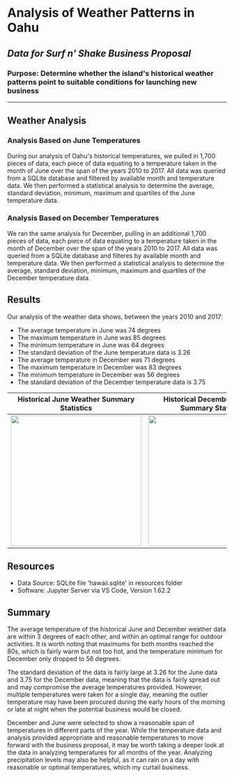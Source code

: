 # Analysis of Weather Patterns in Oahu
## *Data for Surf n' Shake Business Proposal*
### Purpose: Determine whether the island's historical weather patterns point to suitable conditions for launching new business
---
## Weather Analysis
### Analysis Based on June Temperatures
During our analysis of Oahu's historical temperatures, we pulled in 1,700 pieces of data, each piece of data equating to a temperature taken in the month of June over the span of the years 2010 to 2017.  All data was queried from a SQLite database and filtered by available month and temperature data.  We then performed a statistical analysis to determine the average, standard deviation, minimum, maximum and quartiles of the June temperature data. 

### Analysis Based on December Temperatures
We ran the same analysis for December, pulling in an additional 1,700 pieces of data, each piece of data equating to a temperature taken in the month of December over the span of the years 2010 to 2017.  All data was queried from a SQLite database and filteres by available month and temperature data.  We then performed a statistical analysis to determine the average, standard deviation, minimum, maximum and quartiles of the December temperature data.  

## Results
Our analysis of the weather data shows, between the years 2010 and 2017:<br/>
- The average temperature in June was 74 degrees
- The maximum temperature in June was 85 degrees
- The minimum temperature in June was 64 degrees
- The standard deviation of the June temperature data is 3.26
- The average temperature in December was 71 degrees
- The maximum temperature in December was 83 degrees
- The minimum temperature in December was 56 degrees
- The standard deviation of the December temperature data is 3.75

Historical June Weather Summary Statistics     |  Historical December Weather Summary Statistics
:-------------------------:|:-------------------------:
<img src="" width="300" />|<img src="" width="300"/>

## Resources
* Data Source: SQLite file 'hawaii.sqlite' in resources folder
* Software: Jupyter Server via VS Code, Version 1.62.2

## Summary
The average temperature of the historical June and December weather data are within 3 degrees of each other, and within an optimal range for outdoor activities.  It is worth noting that maximums for both months reached the 80s, which is fairly warm but not too hot, and the temperature minimum for December only dropped to 56 degrees.

The standard deviation of the data is fairly large at 3.26 for the June data and 3.75 for the December data, meaning that the data is fairly spread out and may compromise the average temperatures provided. However, multiple temperatures were taken for a single day, meaning the outlier temperature may have been procured during the early hours of the morning or late at night when the potential business would be closed.

December and June were selected to show a reasonable span of temperatures in different parts of the year.  While the temperature data and analysis provided appropriate and reasonable temperatures to move forward with the business proposal, it may be worth taking a deeper look at the data in analyzing temperatures for all months of the year.  Analyzing precipitation levels may also be helpful, as it can rain on a day with reasonable or optimal temperatures, which my curtail business.  
